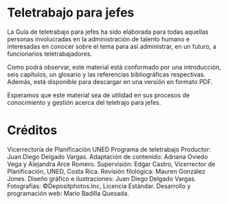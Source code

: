 # Teletrabajo para jefes
La Guía de teletrabajo para jefes ha sido elaborada para todas aquellas personas involucradas en la 
administración de talento humano e interesadas en conocer sobre el tema para así administrar, en un futuro, 
a funcionarios teletrabajadores.

Como podrá observar, este material está conformado por una introducción, seis capítulos, un glosario y las 
referencias bibliográficas respectivas. Además, está disponible para descargar en una versión en formato PDF.

Esperamos que este material sea de utilidad en sus procesos de conocimiento y gestión acerca del teletrajo para jefes.

# Créditos

Vicerrectoría de Planificación UNED
Programa de teletrabajo 
Productor: Juan Diego Delgado Vargas.
Adaptación de contenido: Adriana Oviedo Vega y Alejandra Arce Romero.
Supervisión: Edgar Castro, Vicerrector de Planificación, UNED, Costa Rica.
Revisión filológica: Mauren González Jones.
Diseño gráfico e ilustraciones: Juan Diego Delgado Vargas.
Fotografías: ©Depositphotos.Inc, Licencia Estándar.
Desarrollo y programación web: Mario Badilla Quesada.
